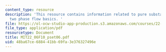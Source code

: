 ```yaml
---
content_type: resource
description: 'This resource contains information related to pure substance model and
  two phase flow basics. '
file: https://ol-ocw-studio-app-production.s3.amazonaws.com/courses/22-06-engineering-of-nuclear-systems-fall-2010/48ba67ce688441bb69fa3e376327496e_MIT22_06F10_pset06.pdf
file_type: application/pdf
resourcetype: Document
title: MIT22_06F10_pset06.pdf
uid: 48ba67ce-6884-41bb-69fa-3e376327496e
---
```

